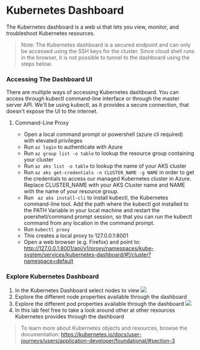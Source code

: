 # Kubernetes Dashboard

The Kubernetes dashboard is a web ui that lets you view, monitor, and troubleshoot Kubernetes resources. 

> Note: The Kubernetes dashboard is a secured endpoint and can only be accessed using the SSH keys for the cluster. Since cloud shell runs in the browser, it is not possible to tunnel to the dashboard using the steps below.

### Accessing The Dashboard UI

There are multiple ways of accessing Kubernetes dashboard. You can access through kubectl command-line interface or through the master server API. We'll be using kubectl, as it provides a secure connection, that doesn't expose the UI to the internet.

1. Command-Line Proxy

    * Open a local command prompt or powershell (azure cli required) with elevated privileges
    * Run ```az login``` to authenticate with Azure
    * Run ```az group list -o table``` to lookup the resource group containing your cluster
    * Run ```az aks list -o table``` to lookup the name of your AKS cluster
    * Run ```az aks get-credentials -n CLUSTER_NAME -g NAME``` in order to get the credentials to access our managed Kubernetes cluster in Azure. Replace CLUSTER_NAME with your AKS Cluster name and NAME with the name of your resource group.
    * Run ``` az aks install-cli``` to install kubectl, the Kubernetes command-line tool. Add the path where the kubectl got installed to the PATH Variable in your local machine and restart the poershell/command prompt session, so that you can run the kubectl command from any location in the command prompt. 
    * Run ```kubectl proxy```
    * This creates a local proxy to 127.0.0.1:8001
    * Open a web browser (e.g. Firefox) and point to: <http://127.0.0.1:8001/api/v1/proxy/namespaces/kube-system/services/kubernetes-dashboard/#!/cluster?namespace=default>

### Explore Kubernetes Dashboard

1. In the Kubernetes Dashboard select nodes to view
![](img/ui_nodes.png)
2. Explore the different node properties available through the dashboard
3. Explore the different pod properties available through the dashboard ![](img/ui_pods.png)
4. In this lab feel free to take a look around other at  other resources Kubernetes provides through the dashboard

> To learn more about Kubernetes objects and resources, browse the documentation: <https://kubernetes.io/docs/user-journeys/users/application-developer/foundational/#section-3>
